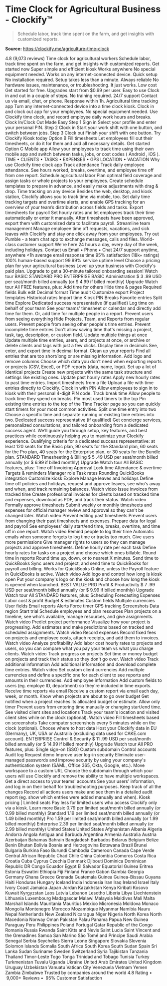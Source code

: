 # Time Clock for Agricultural Business - Clockify™

> Schedule labor, track time spent on the farm, and get insights with customized reports.

**Source:** https://clockify.me/agriculture-time-clock

4.8 (9,073 reviews)
Time clock
for agricultural workers
Schedule labor, track time spent on the farm, and get insights with customized reports.
Get started now
Super simple and efficient kiosk
Works anywhere
No special equipment needed. Works on any internet-connected device.
Quick setup
No installation required. Setup takes less than a minute.
Always reliable
No hardware issues, maintenance, or troubleshooting. It just works.
Low cost
Get started for free. Upgrades start from $0.99 per user.
Easy to use
Clock in and out in a couple of steps. No training required.
24/7 support
Contact us via email, chat, or phone. Response within 1h.
Agricultural time tracking app
Turn any internet-connected device into a time clock kiosk. Clock in and clock out app for your employees. No special equipment needed.
Use Clockify time clock, and record employee daily work hours and breaks.
Clock In/Clock Out Made Easy
Step 1
Sign in
Select your profile and enter your personal PIN.
Step 2
Clock in
Start your work shift with one button, and switch between jobs.
Step 3
Clock out
Finish your shift with one button.
Try Clockify Kiosk today
Option B
Fill timesheets
Let employees fill out their timesheets, or do it for them and add all necessary details.
Get started
Option C
Mobile app
Allow your employees to track time using their own mobile app and switch between tasks, jobs, or cost codes (
Android
,
iOS
).
TIME • CLIENTS • TASKS • EXPENSES • GPS LOCATION • VACATION
Why use Clockify time clock app
Track attendance
Track daily employee attendance. See hours worked, breaks, overtime, and employee time off from one report.
Schedule agricultural labor
Plan optimal field coverage and assign tasks or whole projects to your employees. Create schedule templates to prepare in advance, and easily make adjustments with drag & drop.
Time tracking on any device
Besides the web, desktop, and kiosk station, Clockify allows you to track time via mobile, too. Set daily time tracking targets and overtime alerts, and enable GPS tracking for an overview of your team’s distribution across fields and tasks.
Export timesheets for payroll
Set hourly rates and let employees track their time
automatically
or enter it manually. After timesheets have been approved, export them with customized data to facilitate payroll.
Streamline team management
Manage employee time off requests, vacations, and sick leaves with Clockify and stay one click away from your employees. Try out
Pumble - a team chat app
to exchange messages, calls and files.
World-class customer support
We're here 24 hours a day, every day of the week, including holidays.
Contact us
Email • Phone • Chat
24/7
support anytime, anywhere
<1h
average email response time
95%
satisfaction (18k+ ratings)
100%
human-based support
99.99%
service uptime level
Choose a pricing plan for your agricultural business
Level up your business with Clockify's paid plan.
Upgrade to get a 30-minute tailored onboarding session!
Watch tour
BASIC
STANDARD
PRO
ENTERPRISE
BASIC
Administration
$
3
.99
USD
per seat/month
                billed annually
(or
$
4.99 if billed
                monthly)
Upgrade
Watch tour
All FREE features, plus:
Add time for others
Hide time & pages
Required fields
Bulk edit
Decimal format
Time audit
Customize export
Project templates
Historical rates
Import time
Kiosk PIN
Breaks
Favorite entries
Split time
Explore
Dedicated success
representative (if qualified)
Log time on behalf of your team
See your teams' timesheet or calendar and directly add time for them. Or, add time for multiple people in a report.
Prevent users from seeing everything
Hide Projects, Team, and Reports from regular users. Prevent people from seeing other people's time entries.
Prevent incomplete time entries
Don't allow saving time that's missing a project, task, tag, description, or custom field.
Update multiple things at once
Update multiple time entries, users, and projects at once, or archive or delete clients and tags with just a few clicks.
Display time in decimals
See, enter, and export time in decimal format.
Clean up your reports
Find all entries that are too short/long or are missing information.
Add logo and remove columns
Choose which data you don't need when exporting reports or projects (CSV, Excel), or PDF reports (data, name, logo).
Set up a lot of identical projects
Create new projects with the same task structure and settings like existing ones.
Update past hourly rates
Apply new hourly rates to past time entries.
Import timesheets from a file
Upload a file with time entries directly to Clockify.
Clock in with PIN
Allow employees to sign in to kiosk with their personal 4-digit PIN code.
Track break time
Allow people to track time they spend on breaks.
Pin most used timers to the top
Pin existing time entries to the top of the Time Tracker page so you can quickly start timers for your most common activities.
Split one time entry into two
Choose a specific time and separate running or existing time entries into two.
Dedicated success representative (if qualified)
Get concierge services, personalized consultations, and tailored onboarding from a dedicated success agent. We’ll guide you through setup, key features, and best practices while continuously helping you to maximize your Clockify experience. Qualifying criteria for a dedicated success representative: at least 120 seats for the Basic plan, 90 seats for the Standard plan, 60 seats for the Pro plan, 40 seats for the Enterprise plan, or 30 seats for the Bundle plan.
STANDARD
Timesheeting & Billing
$
5
.49
USD
per seat/month
                billed annually
(or
$
6.99 if billed
                monthly)
Upgrade
Watch tour
All BASIC features, plus:
Time off
Invoicing
Approval
Lock time
Attendance & overtime
Targets & reminders
Manager role
Task rates
Rounding
QuickBooks integration
Customize kiosk
Explore
Manage leaves and holidays
Define time off policies and holidays, request and approve leaves, see who's away and when, and track remaining balances.
Watch video
Issue invoices from tracked time
Create professional invoices for clients based on tracked time and expenses, download as PDF, and track their status.
Watch video
Formally approve timesheets
Submit weekly or monthly timesheets and expenses for official manager review and approval so they can't be changed later.
Watch video
Prevent editing past timesheets
Prevent users from changing their past timesheets and expenses.
Prepare data for legal and payroll
See employees' daily start/end time, breaks, overtime, and time off in one report.
Watch video
Remind people to log their time
Automatic emails when someone forgets to log time or tracks too much.
Give users more permissions
Give manager rights to users so they can manage projects and approve timesheets.
Define hourly rate per each task
Define hourly rates for tasks on a project and choose which ones billable.
Round time in reports
Round time up, down, or to nearest X minutes.
Send time to QuickBooks
Sync users and project, and send time to QuickBooks for payroll and billing.
Works for QuickBooks Online, unless the Payroll feature in QuickBooks is active.
Watch video
Add logo and control how long is kiosk open
Put your company's logo on the kiosk and choose how long the kiosk is opened when launched.
BEST VALUE
PRO
Profit & Productivity
$
7
.99
USD
per seat/month
                billed annually
(or
$
9.99 if billed
                monthly)
Upgrade
Watch tour
All STANDARD features, plus:
Scheduling
Forecasting
Expenses
Labor cost & profit
Budget & estimates
Custom fields
Multiple currencies
User fields
Email reports
Alerts
Force timer
GPS tracking
Screenshots
Data region
Start trial
Schedule employees and plan resources
Plan projects on a timeline, see who's available, manage resources, and give assignments.
Watch video
Predict project performance
Visualize how your project is progressing. Add estimates and make predictions based on tracked and scheduled assignments.
Watch video
Record expenses
Record fixed fees on projects and employee costs, attach receipts, and add them to invoices.
Watch video
Analyze profitability
Add labor cost hourly rates to projects and users, so you can compare what you pay your team vs what you charge clients.
Watch video
Track progress on projects
Set time or money budget on projects and track their status so they don't go over.
Watch video
Track additional information
Add additional information and download complete time entries.
Watch video
Set custom client currencies
Add multiple currencies and define a specific one for each client to see reports and amounts in their currencies.
Add employee information
Add custom fields to users (eg. employe ID, department) so they're included in time exports.
Receive time reports via email
Receive a custom report via email each day, week, or month.
Know when projects are about to go over budget
Get notified when a project reaches its allocated budget or estimate.
Allow only timer
Prevent users from entering time manually or changing start/end time.
See visited client sites and locations
Track your team's location and visited client sites while on the clock (optional).
Watch video
Fill timesheets based on screenshots
Take computer screenshots every 5 minutes while on the clock (optional).
Choose where to host data
Host your Clockify data in EU (Germany), UK, USA or Australia (excluding data used for CAKE.com account).
ENTERPRISE
Control & Security
$
11
.99
USD
per seat/month
                billed annually
(or
$
14.99 if billed
                monthly)
Upgrade
Watch tour
All PRO features, plus:
Single sign-on (SSO)
Custom subdomain
Control accounts
Audit log
Request demo
Improve user log-in security
Eliminate user-managed passwords and improve security by using your company's authentication system (SAML, Office 365, Okta, Google, etc.).
Move workspace to a custom URL
Choose the subdomain through which your users will use Clockify and remove the ability to have multiple workspaces.
Get a direct access to your teams' accounts
See your users' information, and log in on their behalf for troubleshooting purposes.
Keep track of all the changes
Record all actions users make and see them in a detailed audit report (eg. show which entries were added manually and when).
Kiosk pricing
| Limited seats
Pay less for limited users who access Clockify only via a kiosk.
Learn more
Basic
0.79
per limited seat/month billed annually (or
0.99 billed monthly)
Standard
1.19
per limited seat/month billed annually (or
1.49 billed monthly)
Pro
1.59
per limited seat/month billed annually (or
1.99 billed monthly)
Enterprise
2.39
per limited seat/month billed annually (or
2.99 billed monthly)
United States
United States
Afghanistan
Albania
Algeria
Andorra
Angola
Antigua and Barbuda
Argentina
Armenia
Australia
Austria
Azerbaijan
Bahamas
Bahrain
Bangladesh
Barbados
Belarus
Belgium
Belize
Benin
Bhutan
Bolivia
Bosnia and Herzegovina
Botswana
Brazil
Brunei
Bulgaria
Burkina Faso
Burundi
Cambodia
Cameroon
Canada
Cape Verde
Central African Republic
Chad
Chile
China
Colombia
Comoros
Costa Rica
Croatia
Cuba
Cyprus
Czechia
Denmark
Djibouti
Dominica
Dominican Republic
DR Congo
Ecuador
Egypt
El Salvador
Equatorial Guinea
Eritrea
Estonia
Eswatini
Ethiopia
Fiji
Finland
France
Gabon
Gambia
Georgia
Germany
Ghana
Greece
Grenada
Guatemala
Guinea
Guinea-Bissau
Guyana
Haiti
Honduras
Hungary
Iceland
India
Indonesia
Iran
Iraq
Ireland
Israel
Italy
Ivory Coast
Jamaica
Japan
Jordan
Kazakhstan
Kenya
Kiribati
Kosovo
Kuwait
Kyrgyzstan
Laos
Latvia
Lebanon
Lesotho
Liberia
Libya
Liechtenstein
Lithuania
Luxembourg
Madagascar
Malawi
Malaysia
Maldives
Mali
Malta
Marshall Islands
Mauritania
Mauritius
Mexico
Micronesia
Moldova
Monaco
Mongolia
Montenegro
Morocco
Mozambique
Myanmar
Namibia
Nauru
Nepal
Netherlands
New Zealand
Nicaragua
Niger
Nigeria
North Korea
North Macedonia
Norway
Oman
Pakistan
Palau
Panama
Papua New Guinea
Paraguay
Peru
Philippines
Poland
Portugal
Qatar
Republic of the Congo
Romania
Russia
Rwanda
Saint Kitts and Nevis
Saint Lucia
Saint Vincent and the Grenadines
Samoa
San Marino
São Tomé and Príncipe
Saudi Arabia
Senegal
Serbia
Seychelles
Sierra Leone
Singapore
Slovakia
Slovenia
Solomon Islands
Somalia
South Africa
South Korea
South Sudan
Spain
Sri Lanka
Sudan
Suriname
Sweden
Switzerland
Syria
Tajikistan
Tanzania
Thailand
Timor-Leste
Togo
Tonga
Trinidad and Tobago
Tunisia
Turkey
Turkmenistan
Tuvalu
Uganda
Ukraine
United Arab Emirates
United Kingdom
Uruguay
Uzbekistan
Vanuatu
Vatican City
Venezuela
Vietnam
Yemen
Zambia
Zimbabwe
Trusted by companies around the world
4.8 Rating
•  9,000+ Reviews
•  95% Customer Satisfaction